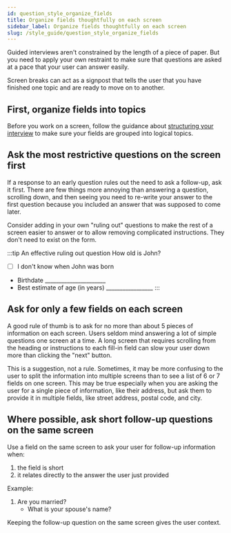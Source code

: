 ```yaml
---
id: question_style_organize_fields
title: Organize fields thoughtfully on each screen
sidebar_label: Organize fields thoughtfully on each screen
slug: /style_guide/question_style_organize_fields
---
```


Guided interviews aren't constrained by the length of a piece of paper. But
you need to apply your own restraint to make sure that questions are asked
at a pace that your user can answer easily.

Screen breaks can act as a signpost that tells the user that you have finished
one topic and are ready to move on to another.

## First, organize fields into topics

Before you work on a screen, follow the guidance about [structuring your interview](question_style_structure.md#group-similar-questions-together-by-topic)
to make sure your fields are grouped into logical topics.

## Ask the most restrictive questions on the screen first

If a response to an early question rules out the need to ask a follow-up,
ask it first. There are few things more annoying than answering a question,
scrolling down, and then seeing you need to re-write your answer to the first
question because you included an answer that was supposed to come later.

Consider adding in your own "ruling out" questions to make the rest of a screen easier to
answer or to allow removing complicated instructions. They don't need to exist on the form.

:::tip An effective ruling out question
How old is John?

  - [ ] I don't know when John was born
  - Birthdate ______________________
  - Best estimate of age (in years) _________________
:::

## Ask for only a few fields on each screen

A good rule of thumb is to ask for no more than about 5 pieces of information on
each screen. Users seldom mind answering a lot of simple questions one screen at 
a time. A long screen that requires scrolling from the heading or instructions
to each fill-in field can slow your user down more than clicking the "next"
button.

This is a suggestion, not a rule. Sometimes, it may be more
confusing to the user to split the information into multiple screens than to
see a list of 6 or 7 fields on one screen. This may be true especially
when you are asking the user for a single piece of information, like their
address, but ask them to provide it in multiple fields, like street address,
postal code, and city.

## Where possible, ask short follow-up questions on the same screen

Use a field on the same screen to ask your user for follow-up information when:

1. the field is short
1. it relates directly to the answer the user just provided

Example:

1. Are you married?
    - What is your spouse's name?

Keeping the follow-up question on the same screen gives the user context.